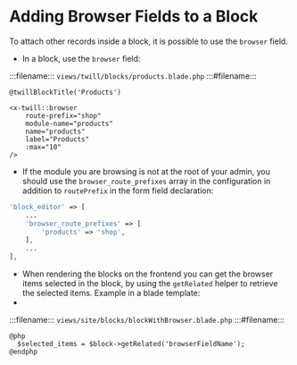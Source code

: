 # Adding Browser Fields to a Block

To attach other records inside a block, it is possible to use the `browser` field.

- In a block, use the `browser` field:

:::filename:::
`views/twill/blocks/products.blade.php`
:::#filename:::

```blade
@twillBlockTitle('Products')

<x-twill::browser
    route-prefix="shop"
    module-name="products"
    name="products"
    label="Products"
    :max="10"
/>
```

- If the module you are browsing is not at the root of your admin, you should use the `browser_route_prefixes` array in the configuration in addition to `routePrefix` in the form field declaration:

```php
'block_editor' => [
    ...
    'browser_route_prefixes' => [
        'products' => 'shop',
    ],
    ...
],
```

- When rendering the blocks on the frontend you can get the browser items selected in the block, by using the `getRelated` helper to retrieve the selected items. Example in a blade template:
- 
:::filename:::
`views/site/blocks/blockWithBrowser.blade.php`
:::#filename:::

```blade
@php
  $selected_items = $block->getRelated('browserFieldName');
@endphp
```

